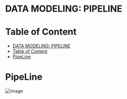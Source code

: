 # DATA MODELING: PIPELINE

# Table of Content
- [DATA MODELING: PIPELINE](#data-modeling-pipeline)
- [Table of Content](#table-of-content)
- [PipeLine](#pipeline)

# PipeLine
![image](https://github.com/AhmedYousriSobhi/aCupOfTea/assets/66730765/f62882f8-27d0-4211-8281-44a317d34a61)
